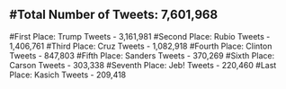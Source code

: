 #Total Number of Tweets: 7,601,968 
---
#First Place: Trump Tweets - 3,161,981
#Second Place: Rubio Tweets - 1,406,761
#Third Place: Cruz Tweets - 1,082,918
#Fourth Place: Clinton Tweets - 847,803
#Fifth Place: Sanders Tweets - 370,269
#Sixth Place: Carson Tweets - 303,338
#Seventh Place: Jeb! Tweets - 220,460
#Last Place: Kasich Tweets - 209,418
